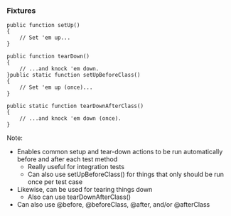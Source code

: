 ### Fixtures

<pre class="fragment-replacement"><code class="hljs lang-php fragment fade-out" data-fragment-index="0">public function setUp()
{
    // Set 'em up...
}

public function tearDown()
{
    // ...and knock 'em down.
}</code><code class="hljs lang-php fragment fade-in" data-fragment-index="0">public static function setUpBeforeClass()
{
    // Set 'em up (once)...
}

public static function tearDownAfterClass()
{
    // ...and knock 'em down (once).
}</code></pre>

Note:

* Enables common setup and tear-down actions to be run automatically before and after each test method
    - Really useful for integration tests
    - Can also use setUpBeforeClass() for things that only should be run once per test case
* Likewise, can be used for tearing things down
    - Also can use tearDownAfterClass()
* Can also use @before, @beforeClass, @after, and/or @afterClass
